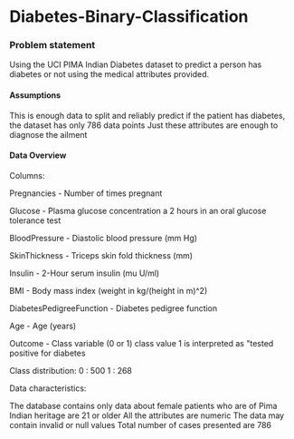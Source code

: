 # Diabetes-Binary-Classification

### Problem statement
Using the UCI PIMA Indian Diabetes dataset to predict a person has diabetes or not using the medical attributes provided.

#### Assumptions

This is enough data to split and reliably predict if the patient has diabetes, the dataset has only 786 data points
Just these attributes are enough to diagnose the ailment

#### Data Overview
Columns:

Pregnancies - Number of times pregnant

Glucose - Plasma glucose concentration a 2 hours in an oral glucose tolerance test

BloodPressure - Diastolic blood pressure (mm Hg)

SkinThickness - Triceps skin fold thickness (mm)

Insulin - 2-Hour serum insulin (mu U/ml)

BMI - Body mass index (weight in kg/(height in m)^2)

DiabetesPedigreeFunction - Diabetes pedigree function

Age - Age (years)

Outcome - Class variable (0 or 1) class value 1 is interpreted as "tested positive for diabetes

Class distribution:
0 : 500
1 : 268

Data characteristics:

The database contains only data about female patients who are of Pima Indian heritage are 21 or older
All the attributes are numeric
The data may contain invalid or null values
Total number of cases presented are 786
